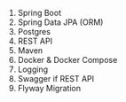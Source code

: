 
1. Spring Boot
2. Spring Data JPA (ORM)
3. Postgres
4. REST API
5. Maven
6. Docker & Docker Compose
7. Logging 
8. Swagger if REST API
9. Flyway Migration


